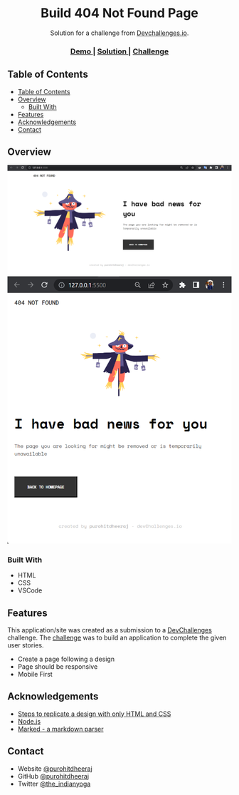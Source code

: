 <!-- Please update value in the {}  -->

<h1 align="center">Build 404 Not Found Page</h1>

<div align="center">
   Solution for a challenge from  <a href="http://devchallenges.io" target="_blank">Devchallenges.io</a>.
</div>

<div align="center">
  <h3>
    <a href="https://classic-404-page.netlify.app/">
      Demo
    </a>
    <span> | </span>
    <a href="https://devchallenges.io/solutions/2sPEz1DVkj702YayiwGd">
      Solution
    </a>
    <span> | </span>
    <a href="https://devchallenges.io/challenges/wBunSb7FPrIepJZAg0sY">
      Challenge
    </a>
  </h3>
</div>

<!-- TABLE OF CONTENTS -->

## Table of Contents

- [Table of Contents](#table-of-contents)
- [Overview](#overview)
  - [Built With](#built-with)
- [Features](#features)
- [Acknowledgements](#acknowledgements)
- [Contact](#contact)

<!-- OVERVIEW -->

## Overview

![desktop](desksol.png)
![mobile](mobilesol.png)
### Built With

<!-- This section should list any major frameworks that you built your project using. Here are a few examples.-->

- HTML
- CSS
- VSCode

## Features

<!-- List the features of your application or follow the template. Don't share the figma file here :) -->

This application/site was created as a submission to a [DevChallenges](https://devchallenges.io/challenges) challenge. The [challenge](https://devchallenges.io/challenges/wBunSb7FPrIepJZAg0sY) was to build an application to complete the given user stories.

- Create a page following a design
- Page should be responsive
- Mobile First

## Acknowledgements

<!-- This section should list any articles or add-ons/plugins that helps you to complete the project. This is optional but it will help you in the future. For exmpale -->

- [Steps to replicate a design with only HTML and CSS](https://devchallenges-blogs.web.app/how-to-replicate-design/)
- [Node.js](https://nodejs.org/)
- [Marked - a markdown parser](https://github.com/chjj/marked)

## Contact

- Website [@purohitdheeraj](https://peerlist.io/purohitdheeraj)
- GitHub [@purohitdheeraj](https://github.com/purohitdheeraj)
- Twitter [@the_indianyoga](https://twitter.com/the_indianyoga)
